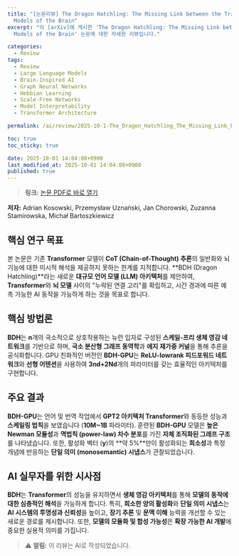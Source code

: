 ```yaml
---
title: "[논문리뷰] The Dragon Hatchling: The Missing Link between the Transformer and
  Models of the Brain"
excerpt: "이 [arXiv]에 게시한 'The Dragon Hatchling: The Missing Link between the Transformer and
  Models of the Brain' 논문에 대한 자세한 리뷰입니다."

categories:
  - Review
tags:
  - Review
  - Large Language Models
  - Brain-Inspired AI
  - Graph Neural Networks
  - Hebbian Learning
  - Scale-Free Networks
  - Model Interpretability
  - Transformer Architecture

permalink: /ai/review/2025-10-1-The_Dragon_Hatchling_The_Missing_Link_between_the_Transformer_and_Models_of_the_Brain/

toc: true
toc_sticky: true

date: 2025-10-01 14:04:08+0900
last_modified_at: 2025-10-01 14:04:08+0900
published: true
---
```

> **링크:** [논문 PDF로 바로 열기](https://arxiv.org/abs/2509.26507)

**저자:** Adrian Kosowski, Przemysław Uznański, Jan Chorowski, Zuzanna Stamirowska, Michał Bartoszkiewicz



## 핵심 연구 목표
본 논문은 기존 **Transformer** 모델이 **CoT (Chain-of-Thought) 추론**의 일반화와 뇌 기능에 대한 미시적 해석을 제공하지 못하는 한계를 지적합니다. **BDH (Dragon Hatchling)**라는 새로운 **대규모 언어 모델 (LLM) 아키텍처**를 제안하여, **Transformer**와 **뇌 모델** 사이의 "누락된 연결 고리"를 확립하고, 시간 경과에 따른 예측 가능한 AI 동작을 가능하게 하는 것을 목표로 합니다.

## 핵심 방법론
**BDH**는 **n**개의 국소적으로 상호작용하는 뉴런 입자로 구성된 **스케일-프리 생체 영감 네트워크**를 기반으로 하며, **국소 분산형 그래프 동역학**과 **에지 재가중 커널**을 통해 추론을 공식화합니다. GPU 친화적인 버전인 **BDH-GPU**는 **ReLU-lowrank 피드포워드 네트워크**와 **선형 어텐션**을 사용하여 **3nd+2Nd**개의 파라미터를 갖는 효율적인 아키텍처를 구현합니다.

## 주요 결과
**BDH-GPU**는 언어 및 번역 작업에서 **GPT2 아키텍처 Transformer**와 동등한 성능과 **스케일링 법칙**을 보였습니다 (**10M~1B** 파라미터). 훈련된 **BDH-GPU** 모델은 **높은 Newman 모듈성**과 **멱법칙 (power-law) 차수 분포**를 가진 **자체 조직화된 그래프 구조**를 나타냈습니다. 또한, 활성화 벡터 (**y**)의 **약 5%**만이 활성화되는 **희소성**과 특정 개념에 반응하는 **단일 의미 (monosemantic) 시냅스**가 관찰되었습니다.

## AI 실무자를 위한 시사점
**BDH**는 **Transformer**의 성능을 유지하면서 **생체 영감 아키텍처**를 통해 **모델의 동작에 대한 심층적인 해석**을 가능하게 합니다. 특히, **희소한 양의 활성화**와 **단일 의미 시냅스**는 **AI 시스템의 투명성과 신뢰성**을 높이고, **장기 추론** 및 **문맥 이해** 능력을 개선할 수 있는 새로운 경로를 제시합니다. 또한, **모델의 모듈화 및 합성 가능성**은 **확장 가능한 AI 개발**에 중요한 실용적 의미를 가집니다.

> ⚠️ **알림:** 이 리뷰는 AI로 작성되었습니다.